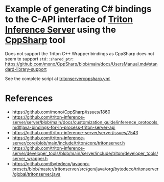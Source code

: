 # Example of generating C# bindings to the C-API interface of [Triton Inference Server](https://github.com/triton-inference-server/server) using the [CppSharp](https://github.com/mono/CppSharp) tool

Does not support the Triton C++ Wrapper bindings as CppSharp does not seem to support `std::shared_ptr`: https://github.com/mono/CppSharp/blob/main/docs/UsersManual.md#standard-library-support

See the complete script at [tritonservercppsharp.yml](./.github/workflows/tritonservercppsharp.yml)

# References
- https://github.com/mono/CppSharp/issues/1860
- https://github.com/triton-inference-server/server/blob/main/docs/customization_guide/inference_protocols.md#java-bindings-for-in-process-triton-server-api
- https://github.com/triton-inference-server/server/issues/7543
- https://github.com/triton-inference-server/core/blob/main/include/triton/core/tritonserver.h
- https://github.com/triton-inference-server/developer_tools/blob/main/server/include/triton/developer_tools/server_wrapper.h
- https://github.com/bytedeco/javacpp-presets/blob/master/tritonserver/src/gen/java/org/bytedeco/tritonserver/global/tritonserver.java
